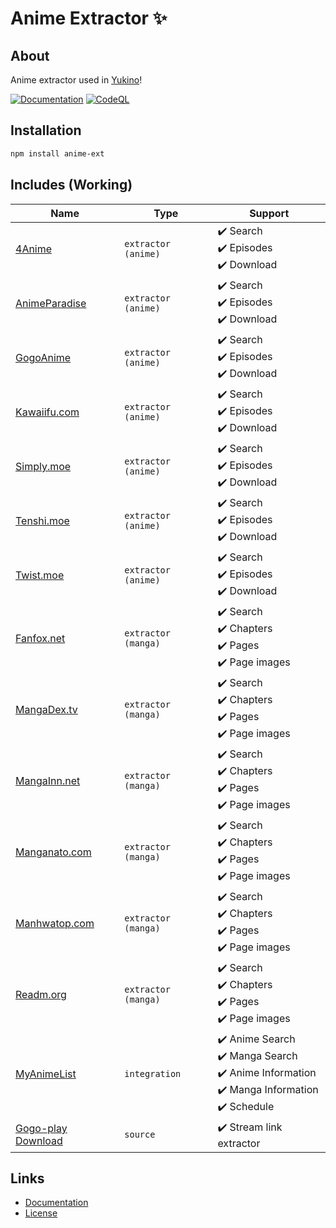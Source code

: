 # Anime Extractor ✨

## About

Anime extractor used in [Yukino](https://zyrouge.github.io/yukino-app)!

[![Documentation](https://github.com/zyrouge/anime-ext/actions/workflows/Documentation.yml/badge.svg)](https://github.com/zyrouge/anime-ext/actions/workflows/Documentation.yml) [![CodeQL](https://github.com/zyrouge/anime-ext/actions/workflows/codeql-analysis.yml/badge.svg)](https://github.com/zyrouge/anime-ext/actions/workflows/codeql-analysis.yml)

## Installation

```bash
npm install anime-ext
```

## Includes (Working)

| Name                                                                | Type                | Support                                                                                             |
| ------------------------------------------------------------------- | ------------------- | --------------------------------------------------------------------------------------------------- |
| [4Anime](./lib/extractors/anime/4anime.ts)                          | `extractor (anime)` | ✔️ Search <br>✔️ Episodes<br>✔️ Download                                                            |
| [AnimeParadise](./lib/extractors/anime/animeparadise.ts)            | `extractor (anime)` | ✔️ Search <br>✔️ Episodes<br>✔️ Download                                                            |
| [GogoAnime](./lib/extractors/anime/gogoanime.ts)                    | `extractor (anime)` | ✔️ Search <br>✔️ Episodes<br>✔️ Download                                                            |
| [Kawaiifu.com](./lib/extractors/anime/kawaiifu.ts)                  | `extractor (anime)` | ✔️ Search <br>✔️ Episodes<br>✔️ Download                                                            |
| [Simply.moe](./lib/extractors/anime/simplydotmoe.ts)                | `extractor (anime)` | ✔️ Search <br>✔️ Episodes<br>✔️ Download                                                            |
| [Tenshi.moe](./lib/extractors/anime/tenshidotmoe.ts)                | `extractor (anime)` | ✔️ Search <br>✔️ Episodes<br>✔️ Download                                                            |
| [Twist.moe](./lib/extractors/anime/twistdotmoe.ts)                  | `extractor (anime)` | ✔️ Search <br>✔️ Episodes<br>✔️ Download                                                            |
| [Fanfox.net](./lib/extractors/manga/fanfox.ts)                      | `extractor (manga)` | ✔️ Search <br>✔️ Chapters<br>✔️ Pages<br>✔️ Page images                                             |
| [MangaDex.tv](./lib/extractors/manga/mangadex.ts)                   | `extractor (manga)` | ✔️ Search <br>✔️ Chapters<br>✔️ Pages<br>✔️ Page images                                             |
| [MangaInn.net](./lib/extractors/manga/mangainn.ts)                  | `extractor (manga)` | ✔️ Search <br>✔️ Chapters<br>✔️ Pages<br>✔️ Page images                                             |
| [Manganato.com](./lib/extractors/manga/manganato.ts)                | `extractor (manga)` | ✔️ Search <br>✔️ Chapters<br>✔️ Pages<br>✔️ Page images                                             |
| [Manhwatop.com](./lib/extractors/manga/manhwatop.ts)                | `extractor (manga)` | ✔️ Search <br>✔️ Chapters<br>✔️ Pages<br>✔️ Page images                                             |
| [Readm.org](./lib/extractors/manga/readm.ts)                        | `extractor (manga)` | ✔️ Search <br>✔️ Chapters<br>✔️ Pages<br>✔️ Page images                                             |
| [MyAnimeList](./lib/integrations/myanimelist)                       | `integration`       | ✔️ Anime Search <br>✔️ Manga Search <br>✔️ Anime Information<br>✔️ Manga Information<br>✔️ Schedule |
| [Gogo-play Download](./lib/extractors/sources/gogoplay-download.ts) | `source`            | ✔️ Stream link extractor                                                                            |

## Links

-   [Documentation](https://zyrouge.github.io/anime-ext/)
-   [License](./LICENSE)
